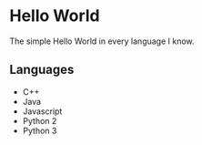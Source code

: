 # Hello World
The simple Hello World in every language I know.

## Languages
- C++
- Java
- Javascript
- Python 2
- Python 3
